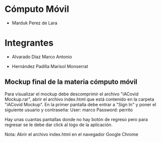 # Cómputo Móvil

* Marduk Perez de Lara

# Integrantes

* Alvarado Díaz Marco Antonio

* Hernández Padilla Marisol Monserrat

## Mockup final de la materia cómputo móvil

Para visualizar el mockup debe descomprimir el archivo "iACovid Mockup.rar", abrir el archivo index.html que está contenido en la carpeta "iACovid Mockup".
En la primer pantalla debe entrar a "Sign In" y poner el siguiente usuario y contraseña:
User: marco
Password: perrito

Hay unas cuantas pantallas donde no hay botón de regreso pero para regresar se le debe dar click al logo de la aplicación.

Nota: Abrir el archivo index.html en el navegador Google Chrome

